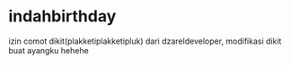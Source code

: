 # indahbirthday
izin comot dikit(plakketiplakketipluk) dari dzareldeveloper, modifikasi dikit buat ayangku hehehe
